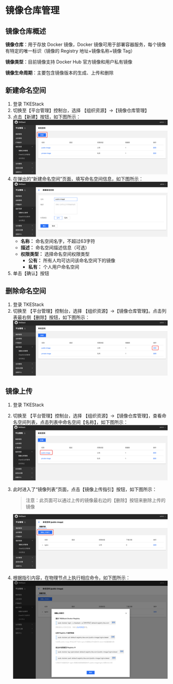 # 镜像仓库管理
## 镜像仓库概述

**镜像仓库**：用于存放 Docker 镜像，Docker 镜像可用于部署容器服务，每个镜像有特定的唯一标识（镜像的 Registry 地址+镜像名称+镜像 Tag）

**镜像类型**：目前镜像支持 Docker Hub 官方镜像和用户私有镜像

**镜像生命周期**：主要包含镜像版本的生成、上传和删除

## 新建命名空间
  1. 登录 TKEStack
  2. 切换至【平台管理】控制台，选择 【组织资源】->【镜像仓库管理】
  3. 点击【新建】按钮，如下图所示：
      ![新建命名空间](../../../../../images/新建命名空间.png)
  4. 在弹出的“新建命名空间”页面，填写命名空间信息，如下图所示：
      ![新建命名空间窗口](../../../../../images/新建命名空间窗口.png)
     + **名称：** 命名空间名字，不超过63字符
     + **描述：** 命名空间描述信息（可选）
     + **权限类型：** 选择命名空间权限类型
       + **公有：** 所有人均可访问该命名空间下的镜像
       + **私有：** 个人用户命名空间
  5. 单击【确认】按钮
 ## 删除命名空间
  1. 登录 TKEStack
  2. 切换至 【平台管理】控制台，选择 【组织资源】->【镜像仓库管理】。点击列表最右侧【删除】按钮，如下图所示：
      ![命名空间删除按钮](../../../../../images/命名空间删除按钮.png)
## 镜像上传
  1. 登录 TKEStack

  2. 切换至 【平台管理】控制台，选择 【组织资源】->【镜像仓库管理】，查看命名空间列表，点击列表中命名空间【名称】，如下图所示：
      ![命名空间名称](../../../../../images/命名空间名称.png)
      
  4. 此时进入了“镜像列表”页面，点击【镜像上传指引】按钮，如下图所示：
     
      > 注意：此页面可以通过上传的镜像最右边的【删除】按钮来删除上传的镜像
      
      ![镜像上传指引](../../../../../images/镜像上传指引.png)
      
  4. 根据指引内容，在物理节点上执行相应命令，如下图所示：
      ![镜像上传指引内容](../../../../../images/镜像上传指引内容.png)